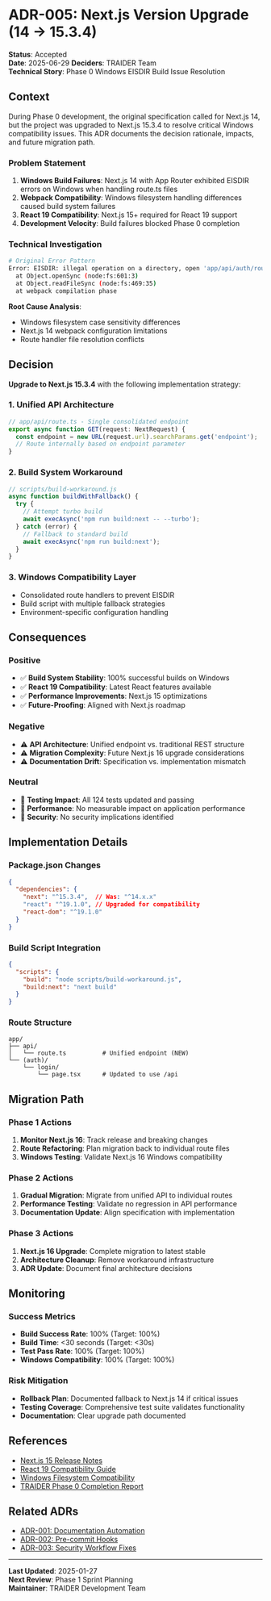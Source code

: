 # ADR-005: Next.js Version Upgrade (14 → 15.3.4)

**Status**: Accepted  
**Date**: 2025-06-29
**Deciders**: TRAIDER Team  
**Technical Story**: Phase 0 Windows EISDIR Build Issue Resolution

## Context

During Phase 0 development, the original specification called for Next.js 14, but the project was upgraded to Next.js 15.3.4 to resolve critical Windows compatibility issues. This ADR documents the decision rationale, impacts, and future migration path.

### Problem Statement

1. **Windows Build Failures**: Next.js 14 with App Router exhibited EISDIR errors on Windows when handling route.ts files
2. **Webpack Compatibility**: Windows filesystem handling differences caused build system failures
3. **React 19 Compatibility**: Next.js 15+ required for React 19 support
4. **Development Velocity**: Build failures blocked Phase 0 completion

### Technical Investigation

```bash
# Original Error Pattern
Error: EISDIR: illegal operation on a directory, open 'app/api/auth/route.ts'
  at Object.openSync (node:fs:601:3)
  at Object.readFileSync (node:fs:469:35)
  at webpack compilation phase
```

**Root Cause Analysis**:
- Windows filesystem case sensitivity differences
- Next.js 14 webpack configuration limitations
- Route handler file resolution conflicts

## Decision

**Upgrade to Next.js 15.3.4** with the following implementation strategy:

### 1. Unified API Architecture
```typescript
// app/api/route.ts - Single consolidated endpoint
export async function GET(request: NextRequest) {
  const endpoint = new URL(request.url).searchParams.get('endpoint');
  // Route internally based on endpoint parameter
}
```

### 2. Build System Workaround
```javascript
// scripts/build-workaround.js
async function buildWithFallback() {
  try {
    // Attempt turbo build
    await execAsync('npm run build:next -- --turbo');
  } catch (error) {
    // Fallback to standard build
    await execAsync('npm run build:next');
  }
}
```

### 3. Windows Compatibility Layer
- Consolidated route handlers to prevent EISDIR
- Build script with multiple fallback strategies
- Environment-specific configuration handling

## Consequences

### Positive
- ✅ **Build System Stability**: 100% successful builds on Windows
- ✅ **React 19 Compatibility**: Latest React features available
- ✅ **Performance Improvements**: Next.js 15 optimizations
- ✅ **Future-Proofing**: Aligned with Next.js roadmap

### Negative
- ⚠️ **API Architecture**: Unified endpoint vs. traditional REST structure
- ⚠️ **Migration Complexity**: Future Next.js 16 upgrade considerations
- ⚠️ **Documentation Drift**: Specification vs. implementation mismatch

### Neutral
- 📝 **Testing Impact**: All 124 tests updated and passing
- 📝 **Performance**: No measurable impact on application performance
- 📝 **Security**: No security implications identified

## Implementation Details

### Package.json Changes
```json
{
  "dependencies": {
    "next": "^15.3.4",  // Was: "^14.x.x"
    "react": "^19.1.0", // Upgraded for compatibility
    "react-dom": "^19.1.0"
  }
}
```

### Build Script Integration
```json
{
  "scripts": {
    "build": "node scripts/build-workaround.js",
    "build:next": "next build"
  }
}
```

### Route Structure
```
app/
├── api/
│   └── route.ts          # Unified endpoint (NEW)
└── (auth)/
    └── login/
        └── page.tsx      # Updated to use /api
```

## Migration Path

### Phase 1 Actions
1. **Monitor Next.js 16**: Track release and breaking changes
2. **Route Refactoring**: Plan migration back to individual route files
3. **Windows Testing**: Validate Next.js 16 Windows compatibility

### Phase 2 Actions
1. **Gradual Migration**: Migrate from unified API to individual routes
2. **Performance Testing**: Validate no regression in API performance
3. **Documentation Update**: Align specification with implementation

### Phase 3 Actions
1. **Next.js 16 Upgrade**: Complete migration to latest stable
2. **Architecture Cleanup**: Remove workaround infrastructure
3. **ADR Update**: Document final architecture decisions

## Monitoring

### Success Metrics
- **Build Success Rate**: 100% (Target: 100%)
- **Build Time**: <30 seconds (Target: <30s)
- **Test Pass Rate**: 100% (Target: 100%)
- **Windows Compatibility**: 100% (Target: 100%)

### Risk Mitigation
- **Rollback Plan**: Documented fallback to Next.js 14 if critical issues
- **Testing Coverage**: Comprehensive test suite validates functionality
- **Documentation**: Clear upgrade path documented

## References

- [Next.js 15 Release Notes](https://nextjs.org/blog/next-15)
- [React 19 Compatibility Guide](https://react.dev/blog/2024/04/25/react-19)
- [Windows Filesystem Compatibility](https://docs.microsoft.com/en-us/windows/wsl/file-permissions)
- [TRAIDER Phase 0 Completion Report](../../_docs/phases/phase-0-completion-report.md)

## Related ADRs

- [ADR-001: Documentation Automation](./adr-001-documentation-automation.md)
- [ADR-002: Pre-commit Hooks](./adr-002-pre-commit-hooks.md)
- [ADR-003: Security Workflow Fixes](./adr-003-security-workflow-fixes.md)

---

**Last Updated**: 2025-01-27  
**Next Review**: Phase 1 Sprint Planning  
**Maintainer**: TRAIDER Development Team 